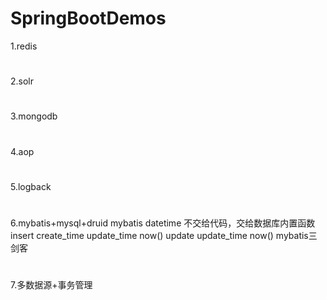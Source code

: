# SpringBootDemos
1.redis
#
2.solr
#
3.mongodb
#
4.aop
#
5.logback
#
6.mybatis+mysql+druid
mybatis datetime 不交给代码，交给数据库内置函数
insert create_time update_time now()
update update_time now()
mybatis三剑客
#
7.多数据源+事务管理
